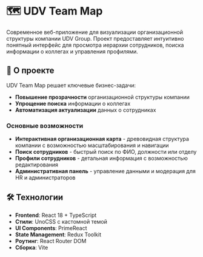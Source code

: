 # 🗺️ UDV Team Map

Современное веб-приложение для визуализации организационной структуры компании UDV Group. Проект предоставляет интуитивно понятный интерфейс для просмотра иерархии сотрудников, поиска информации о коллегах и управления профилями.

## 🚀 О проекте

UDV Team Map решает ключевые бизнес-задачи:
- **Повышение прозрачности** организационной структуры компании
- **Упрощение поиска** информации о коллегах
- **Автоматизация актуализации** данных о сотрудниках

### Основные возможности

- **Интерактивная организационная карта** - древовидная структура компании с возможностью масштабирования и навигации
- **Поиск сотрудников** - быстрый поиск по ФИО, должности или отделу
- **Профили сотрудников** - детальная информация с возможностью редактирования
- **Административная панель** - управление данными и модерация для HR и администраторов

## 🛠 Технологии

- **Frontend**: React 18 + TypeScript
- **Стили**: UnoCSS с кастомной темой
- **UI Components**: PrimeReact
- **State Management**: Redux Toolkit
- **Роутинг**: React Router DOM
- **Сборка**: Vite

